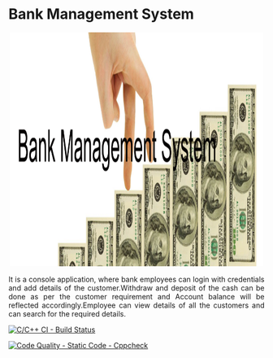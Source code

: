 # Bank Management System

<p align="center">
  <img width="500" height="460" src="https://github.com/Archana-Athreya/Mini_Project/blob/0a4f4b6624b54c2f2f12eae12cf779ccaeab8874/1.Requirements/Bank.png">
</p>
<p align="justify"> It is a console application, where bank employees can login with  credentials and add details of the customer.Withdraw and deposit of the cash can be done as per the customer requirement and Account balance will be reflected accordingly.Employee can view details of all the customers and can search for the required details.</p>
 
[![C/C++ CI - Build Status](https://github.com/Archana-Athreya/Mini_Project/actions/workflows/c-cpp.yml/badge.svg?branch=main)](https://github.com/Archana-Athreya/Mini_Project/actions/workflows/c-cpp.yml)

[![Code Quality - Static Code - Cppcheck](https://github.com/Archana-Athreya/Mini_Project/actions/workflows/cppcheck.yml/badge.svg?branch=main)](https://github.com/Archana-Athreya/Mini_Project/actions/workflows/cppcheck.yml)
